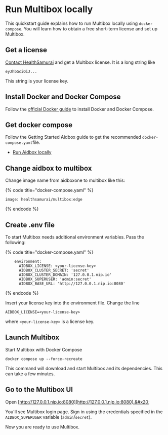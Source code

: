 # Run Multibox locally

This quickstart guide explains how to run Multibox locally using `docker compose`. You will learn how to obtain a free short-term license and set up Multibox.

## Get a license

[Contact HealthSamurai](../../overview/contact-us.md) and get a Multibox license. It is a long string like

```
eyJhbGciOiJ...
```

This string is your license key.

## Install Docker and Docker Compose

Follow the [official Docker guide](https://docs.docker.com/compose/install/#install-compose) to install Docker and Docker Compose.

## Get docker compose

Follow the Getting Started Aidbox guide to get the recommended `docker-compose.yaml`file.

* [Run Aidbox locally](../../getting-started/run-aidbox-locally.md)

## Change aidbox to multibox

Change image name from aidboxone to multibox like this:

{% code title="docker-compose.yaml" %}
```
image: healthsamurai/multibox:edge
```
{% endcode %}

## Create .env file

To start Multibox needs additional environment variables. Pass the following:

{% code title="docker-compose.yaml" %}
```shell
    environment:
      AIDBOX_LICENSE: <your-license-key>
      AIDBOX_CLUSTER_SECRET: 'secret'
      AIDBOX_CLUSTER_DOMAIN: '127.0.0.1.nip.io'
      AIDBOX_SUPERUSER: 'admin:secret'
      AIDBOX_BASE_URL: 'http://127.0.0.1.nip.io:8080'
```
{% endcode %}

Insert your license key into the environment file. Change the line

```shell
AIDBOX_LICENSE=<your-license-key>
```

where `<your-license-key>` is a license key.

## Launch Multibox

Start Multibox with Docker Compose

```shell
docker compose up --force-recreate
```

This command will download and start Multibox and its dependencies. This can take a few minutes.

## Go to the Multibox UI

Open [http://127.0.0.1.nip.io:8080](http://127.0.0.1.nip.io:8080).&#x20;

You'll see Multibox login page. Sign in using the credentials specified in the `AIDBOX_SUPERUSER` variable (`admin`/`secret`).

Now you are ready to use Multibox.
